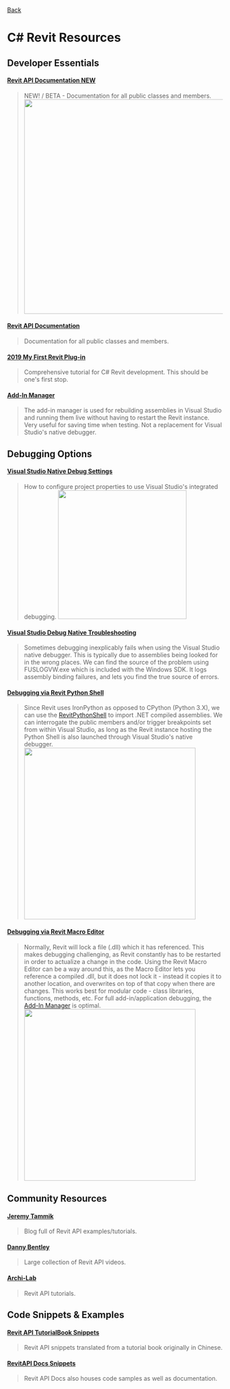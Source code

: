 [Back](/../../tree/master)

# C# Revit Resources

## Developer Essentials

#### [Revit API Documentation NEW](https://apidocs.co/)

> NEW! / BETA - Documentation for all public classes and members.
> <a href="https://github.com/mitevpi/awesome-bim/blob/master/Revit/C-Sharp/Assets/apidocs.png"><img src="https://github.com/mitevpi/awesome-bim/blob/master/Revit/C-Sharp/Assets/apidocs.png" height="500"></a>

#### [Revit API Documentation](http://www.revitapidocs.com/)

> Documentation for all public classes and members.

#### [2019 My First Revit Plug-in](https://knowledge.autodesk.com/support/revit-products/learn-explore/caas/simplecontent/content/my-first-revit-plug-overview.html)

> Comprehensive tutorial for C# Revit development. This should be one's first stop.

#### [Add-In Manager](https://knowledge.autodesk.com/support/revit-products/getting-started/caas/screencast/Main/Details/f62848c4-66fb-4ccd-8d74-0626e80c42d5.html)

> The add-in manager is used for rebuilding assemblies in Visual Studio and running them live without having to restart the Revit instance. Very useful for saving time when testing. Not a replacement for Visual Studio's native debugger.

## Debugging Options

#### [Visual Studio Native Debug Settings](/../../tree/master/IDE/VisualStudio/Assets/visualstudio_debugsettings.png)

> How to configure project properties to use Visual Studio's integrated debugging.
> <a href="https://github.com/mitevpi/awesome-bim/blob/master/IDE/VisualStudio/Assets/visualstudio_debugsettings.png"><img src="https://github.com/mitevpi/awesome-bim/blob/master/IDE/VisualStudio/Assets/visualstudio_debugsettings.png" height="300"></a>

#### [Visual Studio Debug Native Troubleshooting](/../../tree/master/IDE/VisualStudio/Assets/visualstudio_debug_troubleshooting.png)

> Sometimes debugging inexplicably fails when using the Visual Studio native debugger. This is typically due to assemblies being looked for in the wrong places. We can find the source of the problem using FUSLOGVW.exe which is included with the Windows SDK. It logs assembly binding failures, and lets you find the true source of errors.

#### [Debugging via Revit Python Shell](https://github.com/mitevpi/awesome-bim/tree/master/Revit/C-Sharp/Assets/csharp_debug_rps.png)

> Since Revit uses IronPython as opposed to CPython (Python 3.X), we can use the [RevitPythonShell](https://github.com/architecture-building-systems/revitpythonshell) to import .NET compiled assemblies. We can interrogate the public members and/or trigger breakpoints set from within Visual Studio, as long as the Revit instance hosting the Python Shell is also launched through Visual Studio's native debugger.
> <a href="https://github.com/mitevpi/awesome-bim/blob/master/Revit/C-Sharp/Assets/csharp_debug_rps.png"><img src="https://github.com/mitevpi/awesome-bim/blob/master/Revit/C-Sharp/Assets/csharp_debug_rps.png" height="400"></a>

#### [Debugging via Revit Macro Editor](https://github.com/mitevpi/awesome-bim/tree/master/Revit/C-Sharp/Assets/csharp_debug_macroeditor.png)

> Normally, Revit will lock a file (.dll) which it has referenced. This makes debugging challenging, as Revit constantly has to be restarted in order to actualize a change in the code. Using the Revit Macro Editor can be a way around this, as the Macro Editor lets you reference a compiled .dll, but it does not lock it - instead it copies it to another location, and overwrites on top of that copy when there are changes. This works best for modular code - class libraries, functions, methods, etc. For full add-in/application debugging, the [Add-In Manager](https://knowledge.autodesk.com/support/revit-products/getting-started/caas/screencast/Main/Details/f62848c4-66fb-4ccd-8d74-0626e80c42d5.html) is optimal.
> <a href="https://github.com/mitevpi/awesome-bim/blob/master/Revit/C-Sharp/Assets/csharp_debug_macroeditor.png"><img src="https://github.com/mitevpi/awesome-bim/blob/master/Revit/C-Sharp/Assets/csharp_debug_macroeditor.png" height="400"></a>

## Community Resources

#### [Jeremy Tammik](http://thebuildingcoder.typepad.com/blog/2018/06/revit-2019-sdk-and-my-first-plugin-update.html#2)

> Blog full of Revit API examples/tutorials.

#### [Danny Bentley](https://www.youtube.com/channel/UC1Dx-jGyRbvvHzZ8ZyGWF5w/videos?disable_polymer=1)

> Large collection of Revit API videos.

#### [Archi-Lab](http://archi-lab.net/create-your-own-tab-and-buttons-in-revit/)

> Revit API tutorials.

## Code Snippets & Examples

#### [Revit API TutorialBook Snippets](https://github.com/mitevpi/revit-api-snippets)

> Revit API snippets translated from a tutorial book originally in Chinese.

#### [RevitAPI Docs Snippets](http://www.revitapidocs.com/code/)

> Revit API Docs also houses code samples as well as documentation.
